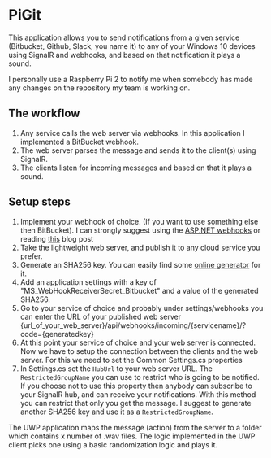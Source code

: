 # PiGit

This application allows you to send notifications from a 
given service (Bitbucket, Github, Slack, you name it) to any
of your Windows 10 devices using SignalR and webhooks, 
and based on that notification it plays a sound.

I personally use a Raspberry Pi 2 to notify me when somebody has made any changes
on the repository my team is working on.

## The workflow

1. Any service calls the web server via webhooks. In this application
I implemented a BitBucket webhook.
2. The web server parses the message and sends it to the client(s) using SignalR.
3. The clients listen for incoming messages and based on that it plays a sound.

## Setup steps

1. Implement your webhook of choice. 
(If you want to use something else then BitBucket). 
I can strongly suggest using the [ASP.NET webhooks](https://github.com/aspnet/WebHooks) or reading [this](http://www.hanselman.com/blog/IntroducingASPNETWebHooksReceiversWebHooksMadeEasy.aspx) blog post
2. Take the lightweight web server, and publish it to any cloud service you prefer.
3. Generate an SHA256 key. You can easily find some [online generator](http://www.xorbin.com/tools/sha256-hash-calculator) for it.
4. Add an application settings with a key of "MS_WebHookReceiverSecret_Bitbucket" and a value of the generated SHA256.
5. Go to your service of choice and probably under settings/webhooks you can enter the URL of your published web server {url_of_your_web_server}/api/webhooks/incoming/{servicename}/?code={generatedkey}
6. At this point your service of choice and your web server is connected. Now we have to setup the connection between the clients and the web server. For this we need to set the Common Settings.cs properties
7. In Settings.cs set the `HubUrl` to your web server URL. The `RestrictedGroupName` you can use to restrict who is going to be notified. If you choose not to use this property then anybody can subscribe to your SignalR hub, and can receive your notifications.
With this method you can restrict that only you get the message. I suggest to generate another SHA256 key and use it as a `RestrictedGroupName`.

The UWP application maps the message (action) from the server to a folder which contains x number of .wav files. The logic implemented in the UWP client picks one using a basic randomization logic and plays it.